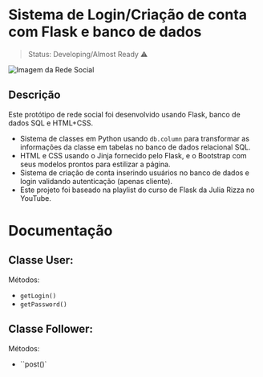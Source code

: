 # Sistema de Login/Criação de conta com Flask e banco de dados

> Status: Developing/Almost Ready ⚠️

![Imagem da Rede Social](URL_da_Sua_Imagem)

## Descrição
Este protótipo de rede social foi desenvolvido usando Flask, banco de dados SQL e HTML+CSS.

- Sistema de classes em Python usando `db.column` para transformar as informações da classe em tabelas no banco de dados relacional SQL.
- HTML e CSS usando o Jinja fornecido pelo Flask, e o Bootstrap com seus modelos prontos para estilizar a página.
- Sistema de criação de conta inserindo usuários no banco de dados e login validando autenticação (apenas cliente).
- Este projeto foi baseado na playlist do curso de Flask da Julia Rizza no YouTube.

# Documentação

## Classe User:
Métodos:
- `getLogin()`
- `getPassword()`

## Classe Follower:
Métodos:
- ``post()`
